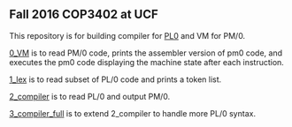## Fall 2016 COP3402 at UCF
This repository is for building compiler for [PL0](https://en.wikipedia.org/wiki/PL/0) and VM for PM/0. 

[0_VM](https://github.com/1kohei1/COP3402/tree/master/0_VM) is to read PM/0 code, prints the assembler version of pm0 code, and executes the pm0 code displaying the machine state after each instruction.

[1_lex](https://github.com/1kohei1/COP3402/tree/master/1_lex) is to read subset of PL/0 code and prints a token list.

[2_compiler](https://github.com/1kohei1/COP3402/tree/master/2_compiler) is to read PL/0 and output PM/0.

[3_compiler_full](https://github.com/1kohei1/COP3402/tree/master/3_compiler_full) is to extend 2_compiler to handle more PL/0 syntax. 
